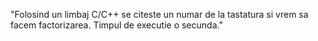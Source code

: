 "Folosind un limbaj C/C++ se citeste un numar de la tastatura si vrem sa facem factorizarea. Timpul de executie o secunda." 
